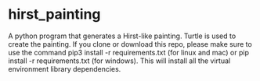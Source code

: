 # hirst_painting
A python program that generates a Hirst-like painting.  Turtle is used to create the painting.
If you clone or download this repo, please make sure to use the command pip3 install -r requirements.txt (for linux and mac) or pip install -r requirements.txt (for windows).
This will install all the virtual environment library dependencies.
